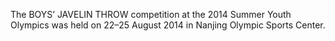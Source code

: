 The BOYS’ JAVELIN THROW competition at the 2014 Summer Youth Olympics was held on 22–25 August 2014 in Nanjing Olympic Sports Center.
